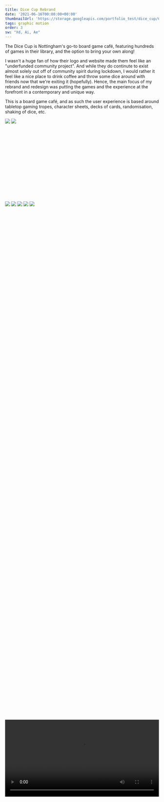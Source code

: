 ```yaml
---
title: Dice Cup Rebrand
date: '2021-06-16T00:00:00+00:00'
thumbnailUrl: 'https://storage.googleapis.com/portfolio_test/dice_cup/Cover.png'
tags: graphic motion
order: 3
sw: "Xd, Ai, Ae"
---
```


The Dice Cup is Nottingham's go-to board game café, featuring hundreds of games in their library, and the option to bring your own along!

I wasn't a huge fan of how their logo and website made them feel like an "underfunded community project". And while they do continute to exist almost solely out off of community spirit during lockdown, I would rather it feel like a nice place to drink coffee and throw some dice around with friends now that we're exiting it (hopefully). Hence, the main focus of my rebrand and redesign was putting the games and the experience at the forefront in a contemporary and unique way. 

This is a board game café, and as such the user experience is based around tabletop gaming tropes, character sheets, decks of cards, randomisation, shaking of dice, etc. 

<img src="https://storage.googleapis.com/portfolio_test/dice_cup/Board-01.png" class="folio">

<img src="https://storage.googleapis.com/portfolio_test/dice_cup/Board-02.png" class="folio">

<video controls="controls" style="width:auto; max-width:60vw; min-width:100%; position: relative; top:50%; left:50%; transform:translate(-50%,0);">
    <source src="https://storage.googleapis.com/portfolio_test/dice_cup/web-demo.mp4">
</video>

<img src="https://storage.googleapis.com/portfolio_test/dice_cup/Board-03.png" class=folio>

<img src="https://storage.googleapis.com/portfolio_test/dice_cup/Board-04.png" class=folio>

<img src="https://storage.googleapis.com/portfolio_test/dice_cup/Board-05.png" class=folio>

<img src="https://storage.googleapis.com/portfolio_test/dice_cup/Board-06.png" class=folio>

<img src="https://storage.googleapis.com/portfolio_test/dice_cup/Board-07.png" class=folio>